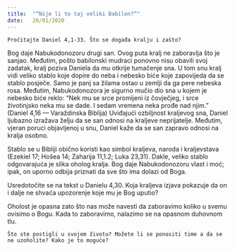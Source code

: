 ```yaml
---
title:  "“Nije li to taj veliki Babilon?”"
date:   26/01/2020
---
```


`Pročitajte Daniel 4,1-33. Što se događa kralju i zašto?`

Bog daje Nabukodonozoru drugi san. Ovog puta kralj ne zaboravlja što je sanjao. Međutim, pošto babilonski mudraci ponovno nisu obavili svoj zadatak, kralj poziva Daniela da mu otkrije tumačenje sna. U tom snu kralj vidi veliko stablo koje dopire do neba i nebesko biće koje zapovijeda da se stablo posječe. Samo je panj sa žilama ostao u zemlji da ga pere nebeska rosa. Međutim, Nabukodonozora je sigurno mučio dio sna u kojem je nebesko biće reklo: “Nek mu se srce promijeni iz čovječjeg, i srce životinjsko neka mu se dade. I sedam vremena neka prođe nad njim.” (Daniel 4,16 — Varaždinska Biblija) Uviđajući ozbiljnost kraljevog sna, Daniel ljubazno izražava želju da se san odnosi na kraljeve neprijatelje. Međutim, vjeran poruci objavljenoj u snu, Daniel kaže da se san zapravo odnosi na kralja osobno.

Stablo se u Bibliji obično koristi kao simbol kraljeva, naroda i kraljevstava (Ezekiel 17; Hošea 14; Zaharija 11,1.2; Luka 23,31). Dakle, veliko stablo odgovarajuća je slika oholog kralja. Bog daje Nabukodonozoru vlast i moć; ipak, on uporno odbija priznati da sve što ima dolazi od Boga.

Usredotočite se na tekst u Danielu 4,30. Koja kraljeva izjava pokazuje da on i dalje ne shvaća upozorenje koje mu je Bog uputio?

Oholost je opasna zato što nas može navesti da zaboravimo koliko u svemu ovisimo o Bogu. Kada to zaboravimo, nalazimo se na opasnom duhovnom tlu.

`Što ste postigli u svojem životu? Možete li se ponositi time a da se ne uzoholite? Kako je to moguće?`
